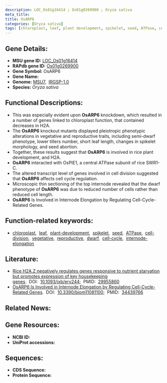 ```yaml
---
description: LOC_Os01g16414 ; Os01g0269900 ; Oryza sativa
meta_title:
title: OsARP6
categories: [Oryza sativa]
tags: [chloroplast, leaf, plant development, spikelet, seed, ATPase, cell division, vegetative, reproductive, dwarf, cell cycle, internode elongation]
---
```


## Gene Details:
- **MSU gene ID:** [LOC_Os01g16414](http://rice.uga.edu/cgi-bin/ORF_infopage.cgi?orf=LOC_Os01g16414)  
- **RAPdb gene ID:** [Os01g0269900](https://rapdb.dna.affrc.go.jp/locus/?name=Os01g0269900)  
- **Gene Symbol:** OsARP6
- **Gene Name:**
- **Genome:**  [MSU7](http://rice.uga.edu/),&nbsp;&nbsp;[IRGSP-1.0](https://rapdb.dna.affrc.go.jp/download/irgsp1.html)
- **Species:** *Oryza sativa*

## Functional Descriptions:
   - This was especially evident upon **OsARP6** knockdown, which resulted in a number of genes linked to chloroplast function, that contained decreases in H2A.
   - The **OsARP6** knockout mutants displayed pleiotropic phenotypic alterations in vegetative and reproductive traits, including semi-dwarf phenotype, lower tillers number, short leaf length, changes in spikelet morphology, and seed abortion.
   - Together, these results suggest that **OsARP6** is involved in rice plant development, and H2A.
   - **OsARP6** interacted with OsPIE1, a central ATPase subunit of rice SWR1-C.
   - The altered transcript level of genes involved in cell division suggested that **OsARP6** affects cell cycle regulation.
   - Microscopic thin sectioning of the top internode revealed that the dwarf phenotype of **OsARP6** was due to reduced number of cells rather than reduced cell length.
   - **OsARP6** Is Involved in Internode Elongation by Regulating Cell-Cycle-Related Genes.

## Function-related keywords:
   - [chloroplast](/tags/chloroplast/),&nbsp;&nbsp;[leaf](/tags/leaf/),&nbsp;&nbsp;[plant-development](/tags/plant-development/),&nbsp;&nbsp;[spikelet](/tags/spikelet/),&nbsp;&nbsp;[seed](/tags/seed/),&nbsp;&nbsp;[ATPase](/tags/ATPase/),&nbsp;&nbsp;[cell-division](/tags/cell-division/),&nbsp;&nbsp;[vegetative](/tags/vegetative/),&nbsp;&nbsp;[reproductive](/tags/reproductive/),&nbsp;&nbsp;[dwarf](/tags/dwarf/),&nbsp;&nbsp;[cell-cycle](/tags/cell-cycle/),&nbsp;&nbsp;[internode-elongation](/tags/internode-elongation/)

## Literature:
   - [Rice H2A.Z negatively regulates genes responsive to nutrient starvation but promotes expression of key housekeeping genes](https://www.doi.org/10.1093/jxb/ery244).&nbsp;&nbsp;DOI:&nbsp;&nbsp;[10.1093/jxb/ery244](https://www.doi.org/10.1093/jxb/ery244);&nbsp;&nbsp;PMID:&nbsp;&nbsp;[29955860](https://pubmed.ncbi.nlm.nih.gov/29955860/)
   - [OsARP6 Is Involved in Internode Elongation by Regulating Cell-Cycle-Related Genes](https://www.doi.org/10.3390/biom11081100).&nbsp;&nbsp;DOI:&nbsp;&nbsp;[10.3390/biom11081100](https://www.doi.org/10.3390/biom11081100);&nbsp;&nbsp;PMID:&nbsp;&nbsp;[34439766](https://pubmed.ncbi.nlm.nih.gov/34439766/)

## Related News:

## Gene Resources:
- **NCBI ID:**  []()
- **UniProt accessions:** [](https://www.uniprot.org/uniprotkb//entry)

## Sequences:
- **CDS Sequence:**
- **Protein Sequence:**
